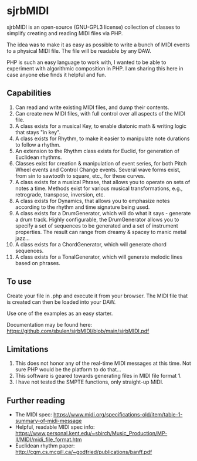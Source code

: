 # sjrbMIDI
sjrbMIDI is an open-source (GNU-GPL3 license) collection of classes to simplify creating and reading MIDI files via PHP.

The idea was to make it as easy as possible to write a bunch of MIDI events to a physical MIDI file.  The file will be readable by any DAW.

PHP is such an easy language to work with, I wanted to be able to experiment with algorithmic composition in PHP.  I am sharing this here in case anyone else finds it helpful and fun.


## Capabilities
1. Can read and write existing MIDI files, and dump their contents.
2. Can create new MIDI files, with full control over all aspects of the MIDI file.
3. A class exists for a musical Key, to enable diatonic math & writing logic that stays "in key".
4. A class exists for Rhythm, to make it easier to manipulate note durations to follow a rhythm.
5. An extension to the Rhythm class exists for Euclid, for generation of Euclidean rhythms.
6. Classes exist for creation & manipulation of event series, for both Pitch Wheel events and Control Change events.  Several wave forms exist, from sin to sawtooth to square, etc., for these curves.
7. A class exists for a musical Phrase, that allows you to operate on sets of notes a time.  Methods exist for various musical transformations, e.g., retrograde, transpose, inversion, etc.
8. A class exists for Dynamics, that allows you to emphasize notes according to the rhythm and time signature being used.
9. A class exists for a DrumGenerator, which will do what it says - generate a drum track.  Highly configurable, the DrumGenerator allows you to specify a set of sequences to be generated and a set of instrument properties.  The result can range from dreamy & spacey to manic metal jazz...
10. A class exists for a ChordGenerator, which will generate chord sequences.
11. A class exists for a TonalGenerator, which will generate melodic lines based on phrases.


## To use
Create your file in .php and execute it from your browser.  The MIDI file that is created can then be loaded into your DAW.

Use one of the examples as an easy starter.

Documentation may be found here: https://github.com/sbulen/sjrbMIDI/blob/main/sjrbMIDI.pdf

## Limitations
1. This does not honor any of the real-time MIDI messages at this time.  Not sure PHP would be the platform to do that...
2. This software is geared towards generating files in MIDI file format 1.
3. I have not tested the SMPTE functions, only straight-up MIDI.


## Further reading
 - The MIDI spec: https://www.midi.org/specifications-old/item/table-1-summary-of-midi-message
 - Helpful, readable MIDI spec info: https://www.personal.kent.edu/~sbirch/Music_Production/MP-II/MIDI/midi_file_format.htm
 - Euclidean rhythm paper: http://cgm.cs.mcgill.ca/~godfried/publications/banff.pdf

